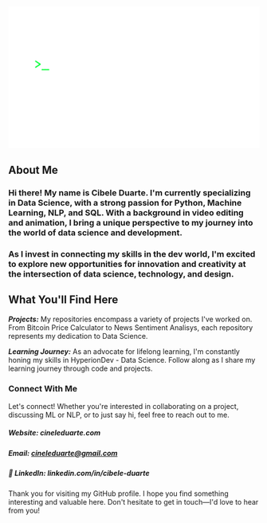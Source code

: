 ![Welcome! I'm Cibele Duarte](gif_banner.gif)

## About Me
### Hi there! My name is Cibele Duarte. I'm currently specializing in Data Science, with a strong passion for Python, Machine Learning, NLP, and SQL. With a background in video editing and animation, I bring a unique perspective to my journey into the world of data science and development.

### As I invest in connecting my skills in the dev world, I'm excited to explore new opportunities for innovation and creativity at the intersection of data science, technology, and design.


## What You'll Find Here
***Projects:*** My repositories encompass a variety of projects I've worked on. From Bitcoin Price Calculator to News Sentiment Analisys, each repository represents my dedication to Data Science.

***Learning Journey:*** As an advocate for lifelong learning, I'm constantly honing my skills in HyperionDev - Data Science. Follow along as I share my learning journey through code and projects.

### Connect With Me
Let's connect! Whether you're interested in collaborating on a project, discussing ML or NLP, or to just say hi, feel free to reach out to me.


##### Website: cineleduarte.com
##### Email: cineleduarte@gmail.com
##### 🔗 LinkedIn: linkedin.com/in/cibele-duarte


Thank you for visiting my GitHub profile. I hope you find something interesting and valuable here. Don't hesitate to get in touch—I'd love to hear from you!

<!--
**cibele-r-d/cibele-r-d** is a ✨ _special_ ✨ repository because its `README.md` (this file) appears on your GitHub profile.

Here are some ideas to get you started:

- 🔭 I’m currently working on ...
- 🌱 I’m currently learning ...
- 👯 I’m looking to collaborate on ...
- 🤔 I’m looking for help with ...
- 💬 Ask me about ...
- 📫 How to reach me: ...
- 😄 Pronouns: ...
- ⚡ Fun fact: ...
-->
